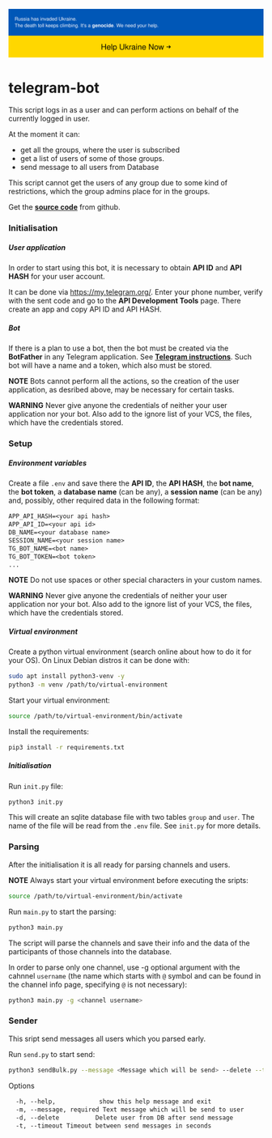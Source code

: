 [![Stand With Ukraine](https://raw.githubusercontent.com/vshymanskyy/StandWithUkraine/main/banner2-direct.svg)](https://stand-with-ukraine.pp.ua)


# telegram-bot

This script logs in as a user and can perform actions on behalf of
the currently logged in user.

At the moment it can: 
- get all the groups, where the user is subscribed 
- get a list of users of some of those groups.
- send message to all users from Database

This script cannot get the users
of any group due to some kind of restrictions, which the group admins
place for in the groups.

Get the [**source code**](https://github.com/alevikpes/telegram-parser.git)
from github.


### Initialisation

##### User application
In order to start using this bot, it is necessary to obtain **API ID** and
**API HASH** for your user account.

It can be done via https://my.telegram.org/.
Enter your phone number, verify with the sent code and go to the
**API Development Tools** page. There create an app and copy API ID
and API HASH.

##### Bot
If there is a plan to use a bot, then the bot must be created via the
**BotFather** in any Telegram application. See
[**Telegram instructions**](https://core.telegram.org/bots#3-how-do-i-create-a-bot).
Such bot will have a name and a token, which also must be stored.

**NOTE** Bots cannot perform all the actions, so the creation of the
user application, as desribed above, may be necessary for certain tasks.

**WARNING** Never give anyone the credentials of neither your
user application nor your bot. Also add to the ignore list of your VCS,
the files, which have the credentials stored.


### Setup

##### Environment variables
Create a file `.env` and save there the **API ID**, the **API HASH**,
the **bot name**, the **bot token**, a **database name** (can be any),
a **session name** (can be any) and, possibly, other required data in
the following format:
```
APP_API_HASH=<your api hash>
APP_API_ID=<your api id>
DB_NAME=<your database name>
SESSION_NAME=<your session name>
TG_BOT_NAME=<bot name>
TG_BOT_TOKEN=<bot token>
...
```

**NOTE** Do not use spaces or other special characters in your custom names.

**WARNING** Never give anyone the credentials of neither your
user application nor your bot. Also add to the ignore list of your VCS,
the files, which have the credentials stored.

##### Virtual environment
Create a python virtual environment (search online about how to do it
for your OS). On Linux Debian distros it can be done with:
```bash
sudo apt install python3-venv -y
python3 -m venv /path/to/virtual-environment
```
Start your virtual environment:
```bash
source /path/to/virtual-environment/bin/activate
```
Install the requirements:
```bash
pip3 install -r requirements.txt
```


##### Initialisation
Run `init.py` file:
```bash
python3 init.py
```
This will create an sqlite database file with two tables `group` and `user`.
The name of the file will be read from the `.env` file. See `init.py` for
more details.


### Parsing

After the initialisation it is all ready for parsing channels and users.

**NOTE** Always start your virtual environment before executing the sripts:
```bash
source /path/to/virtual-environment/bin/activate
```

Run `main.py` to start the parsing:
```bash
python3 main.py
```
The script will parse the channels
and save their info and the data of the participants of those channels into the
database.

In order to parse only one channel, use -g optional argument with the cahnnel
`username` (the name which starts with `@` symbol and can be found in the
channel info page, specifying `@` is not necessary):
```bash
python3 main.py -g <channel username>
```

### Sender
This sript send messages all users which you parsed early.

Run `send.py` to start send:
```bash
python3 sendBulk.py --message <Message which will be send> --delete --timeout 5
```

Options
```
  -h, --help,            show this help message and exit
  -m, --message, required Text message which will be send to user
  -d, --delete          Delete user from DB after send message
  -t, --timeout Timeout between send messages in seconds
```